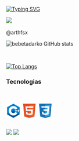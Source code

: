 [![Typing SVG](https://readme-typing-svg.demolab.com?font=Fira+Code&pause=1000&color=800080&width=600&lines=I+drink+your+blood+and+I+eat+your+skin;Scrivo+codice+carine+e+amo+il+mio+ragazzo)](https://git.io/typing-svg)


<img src="[https://images.emojiterra.com/google/noto-emoji/animated-emoji/1f480.gif](https://images.emojiterra.com/google/noto-emoji/animated-emoji/1f480.gif
)">
<br>


@arthfsx

![bebetadarko GitHub stats](https://github-readme-stats.vercel.app/api?username=bebetadarko&show_icons=true&theme=radical)

<br> 

[![Top Langs](https://github-readme-stats.vercel.app/api/top-langs/?username=bebetadarko)](https://github.com/anuraghazra/github-readme-stats)

### Tecnologias

<br>

<div style="display: inline_block"><br>
  <img align="center" alt="Bebeta-C++" height="40" width="40" src="https://github.com/octavio-oi/Language-Logo-List/blob/main/background%20transparent/small/C%2B%2B.png">
  <img align="center" alt="Bebeta-C++" height="40" width="40" src="https://raw.githubusercontent.com/devicons/devicon/master/icons/html5/html5-original.svg">
  <img align="center" alt="Bebeta-C++" height="40" width="40" src="https://raw.githubusercontent.com/devicons/devicon/master/icons/css3/css3-original.svg">
</div>

##

<div> 
  <a href="https://instagram.com/bebetadarko" target="_blank"><img src="https://img.shields.io/badge/-Instagram-%23E4405F?style=for-the-badge&logo=instagram&logoColor=white" target="_blank"></a> 
  <a href = "mailto:f.fantinati@ifsp.edu.br"><img src="https://img.shields.io/badge/-Gmail-%23333?style=for-the-badge&logo=gmail&logoColor=white" target="_blank"></a>

  
</div>
